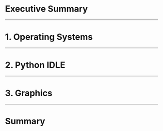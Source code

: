 # Executive Summary

___
# 1. Operating Systems

___
# 2. Python IDLE

___

# 3. Graphics

___
# Summary
